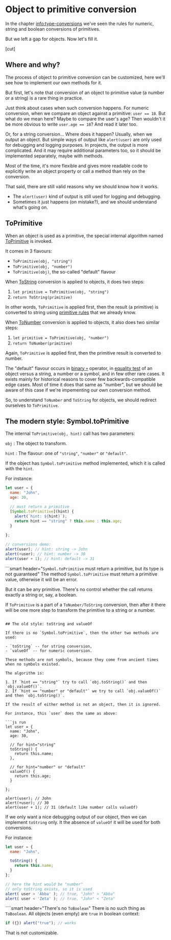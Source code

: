 
# Object to primitive conversion

In the chapter <info:type-conversions> we've seen the rules for numeric, string and boolean conversions of primitives.

But we left a gap for objects. Now let's fill it.


[cut]

## Where and why?

The process of object to primitive conversion can be customized, here we'll see how to implement our own methods for it.

But first, let's note that conversion of an object to primitive value (a number or a string) is a rare thing in practice.

Just think about cases when such conversion happens. For numeric conversion, when we compare an object against a primitive: `user == 18`. But what do we mean here? Maybe to compare the user's age? Then wouldn't it be more obvious to write `user.age == 18`? And read it later too.

Or, for a string conversion... Where does it happen? Usually, when we output an object. But simple ways of output like `alert(user)` are only used for debugging and logging purposes. In projects, the output is more complicated. And it may require additional parameters too, so it should be implemented separately, maybe with methods.

Most of the time, it's more flexible and gives more readable code to explicitly write an object property or call a method than rely on the conversion.

That said, there are still valid reasons why we should know how it works.

- The `alert(user)` kind of output is still used for logging and debugging.
- Sometimes it just happens (on mistake?), and we should understand what's going on.

## ToPrimitive 

When an object is used as a primitive, the special internal algorithm named [ToPrimitive](https://tc39.github.io/ecma262/#sec-toprimitive) is invoked.

It comes in 3 flavours:

- `ToPrimitive(obj, "string")` 
- `ToPrimitive(obj, "number")` 
- `ToPrimitive(obj)`, the so-called "default" flavour

When [ToString](https://tc39.github.io/ecma262/#sec-tostring) conversion is applied to objects, it does two steps:


1. `let primitive = ToPrimitive(obj, "string")`
2. `return ToString(primitive)`

In other words, `ToPrimitive` is applied first, then the result (a primitive) is converted to string using [primitive rules](info:type-conversions) that we already know.

When [ToNumber](https://tc39.github.io/ecma262/#sec-tonumber) conversion is applied to objects, it also does two similar steps:

1. `let primitive = ToPrimitive(obj, "number")`
2. `return ToNumber(primitive)`

Again, `ToPrimitive` is applied first, then the primitive result is converted to number.

The "default" flavour occurs in [binary `+`](https://tc39.github.io/ecma262/#sec-addition-operator-plus-runtime-semantics-evaluation) operator, in [equality test](https://tc39.github.io/ecma262/#sec-abstract-equality-comparison) of an object versus a string, a number or a symbol, and in few other rare cases. It exists mainly for historical reasons to cover few backwards-compatible edge cases. Most of time it does that same as "number", but we should be aware of this case if we're impementing our own conversion method.

So, to understand `ToNumber` and `ToString` for objects, we should redirect ourselves to `ToPrimitive`.

## The modern style: Symbol.toPrimitive

The internal `ToPrimitive(obj, hint)` call has two parameters: 

`obj`
: The object to transform.

`hint`
: The flavour: one of `"string"`, `"number"` or `"default"`.

If the object has `Symbol.toPrimitive` method implemented, which it is called with the `hint`.

For instance:

```js run
let user = {
  name: "John",
  age: 30,

  // must return a primitive
  [Symbol.toPrimitive](hint) {
    alert(`hint: ${hint}`);
    return hint == "string" ? this.name : this.age;
  }
  
};

// conversions demo:
alert(user); // hint: string -> John
alert(+user); // hint: number -> 30
alert(user + 1); // hint: default -> 31
```


```smart header="`Symbol.toPrimitive` must return a primitive, but its type is not guaranteed"
The method `Symbol.toPrimitive` must return a primitive value, otherwise it will be an error.

But it can be any primitive. There's no control whether the call returns exactly a string or, say, a boolean. 

If `ToPrimitive` is a part of a `ToNumber/ToString` conversion, then after it there will be one more step to transform the primitive to a string or a number.
```

## The old style: toString and valueOf

If there is no `Symbol.toPrimitive`, then the other two methods are used:

- `toString` -- for string conversion,
- `valueOf` -- for numeric conversion.

These methods are not symbols, because they come from ancient times when no symbols existed. 

The algorithm is:

1. If `hint == "string"` try to call `obj.toString()` and then `obj.valueOf()`.
2. If `hint == "number" or "default"` we try to call `obj.valueOf()` and then `obj.toString()`.

If the result of either method is not an object, then it is ignored.

For instance, this `user` does the same as above:

```js run
let user = {
  name: "John",
  age: 30,

  // for hint="string"
  toString() {
    return this.name;
  },

  // for hint="number" or "default"
  valueOf() {
    return this.age;
  }

};

alert(user); // John
alert(+user); // 30
alert(user + 1); // 31 (default like number calls valueOf)
```

If we only want a nice debugging output of our object, then we can implement `toString` only. It the absence of `valueOf` it will be used for both conversions.

For instance:

```js run
let user = {
  name: "John",

  toString() {
    return this.name;
  }
};

// here the hint would be "number"
// only toString exists, so it is used
alert( user > 'Abba' ); // true, "John" > "Abba"
alert( user < 'Zeta' ); // true, "John" < "Zeta"
```

````smart header="There's no `ToBoolean`"
There is no such thing as `ToBoolean`. All objects (even empty) are `true` in boolean context:

```js run
if ({}) alert("true"); // works
```

That is not customizable.
````



